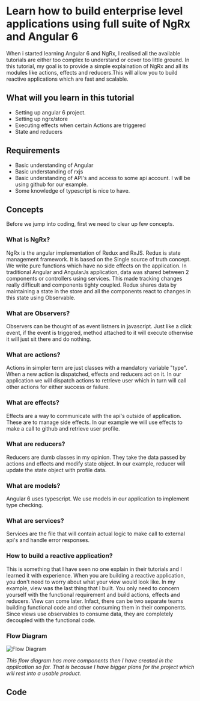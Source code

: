 # Learn how to build enterprise level applications using full suite of NgRx and Angular 6

When i started learning Angular 6 and NgRx, I realised all the available tutorials are either too complex to understand or cover too little ground. In this tutorial, my goal is to provide a simple explaination of NgRx and all its modules like actions, effects and reducers.This will allow you to build reactive applications which are fast and scalable.

## What will you learn in this tutorial

- Setting up angular 6 project.
- Setting up ngrx/store
- Executing effects when certain Actions are triggered
- State and reducers

## Requirements

- Basic understanding of Angular
- Basic understanding of rxjs
- Basic understanding of API's and access to some api account. I will be using github for our example.
- Some knowledge of typescript is nice to have.

## Concepts

Before we jump into coding, first we need to clear up few concepts.

### What is NgRx?
NgRx is the angular implementation of Redux and RxJS. Redux is state management framework. It is based on the Single source of truth concept. We write pure functions which have no side effects on the application. In traditional Angular and AngularJs application, data was shared between 2 components or controllers using services. This made tracking changes really difficult and components tighty coupled. Redux shares data by maintaining a state in the store and all the components react to changes in this state using Observable.

### What are Observers?
Observers can be thought of as event listners in javascript. Just like a click event, if the event is triggered, method attached to it will execute otherwise it will just sit there and do nothing.

### What are actions?
Actions in simpler term are just classes with a mandatory variable "type". When a new action is dispatched, effects and reducers act on it. In our application we will dispatch actions to retrieve user which in turn will call other actions for either success or failure.

### What are effects?
Effects are a way to communicate with the api's outside of application. These are to manage side effects. In our example we will use effects to make a call to github and retrieve user profile.

### What are reducers?
Reducers are dumb classes in my opinion. They take the data passed by actions and effects and modify state object. In our example, reducer will update the state object with profile data.

### What are models?
Angular 6 uses typescript. We use models in our application to implement type checking.

### What are services?
Services are the file that will contain actual logic to make call to external api's and handle error responses.

### How to build a reactive application?
This is something that I have seen no one explain in their tutorials and I learned it with experience. When you are building a reactive application, you don't need to worry about what your view would look like. In my example, view was the last thing that I built. You only need to concern yourself with the functional requirement and build actions, effects and reducers. View can come later. Infact, there can be two separate teams building functional code and other consuming them in their components. Since views use observables to consume data, they are completely decoupled with the functional code.

### Flow Diagram
![Flow Diagram](https://user-images.githubusercontent.com/13856451/41833269-6f936554-7804-11e8-992e-09fa0a11a261.png)

*This flow diagram has more components then I have created in the application so far. That is because I have bigger plans for the project which will rest into a usable product.*

## Code
